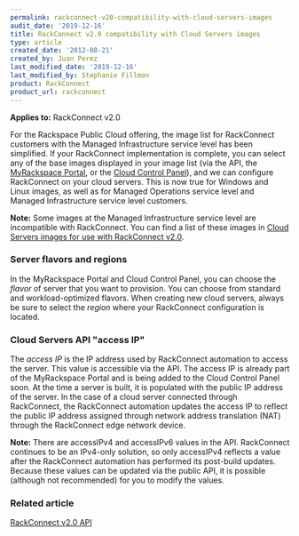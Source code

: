 ```yaml
---
permalink: rackconnect-v20-compatibility-with-cloud-servers-images
audit_date: '2019-12-16'
title: RackConnect v2.0 compatibility with Cloud Servers images
type: article
created_date: '2012-08-21'
created_by: Juan Perez
last_modified_date: '2019-12-16'
last_modified_by: Stephanie Fillmon
product: RackConnect
product_url: rackconnect
---
```


**Applies to:** RackConnect v2.0

For the Rackspace Public Cloud offering, the image list for RackConnect
customers with the Managed Infrastructure service level has been
simplified. If your RackConnect implementation is complete, you can
select any of the base images displayed in your image list (via the API,
the [MyRackspace Portal](https://login.rackspace.com/), or the [Cloud Control
Panel](https://login.rackspace.com/)), and we can configure
RackConnect on your cloud servers. This is now true for Windows and
Linux images, as well as for Managed Operations service level and
Managed Infrastructure service level customers.

**Note:** Some images at the Managed Infrastructure service level are
incompatible with RackConnect. You can find a list of these images in
[Cloud Servers images for use with RackConnect v2.0](/support/how-to/cloud-server-images-for-use-with-rackconnect-v20).

### Server flavors and regions

In the MyRackspace Portal and Cloud Control Panel, you can choose the
*flavor* of server that you want to provision. You can choose from
standard and workload-optimized flavors. When creating new cloud
servers, always be sure to select the *region* where your RackConnect
configuration is located.

### Cloud Servers API "access IP"

The *access IP* is the IP address used by RackConnect automation to
access the server. This value is accessible via the API. The access IP is
already part of the MyRackspace Portal and is being added to the Cloud
Control Panel soon. At the time a server is built, it is populated with
the public IP address of the server. In the case of a cloud server
connected through RackConnect, the RackConnect automation updates the
access IP to reflect the public IP address assigned through network
address translation (NAT) through the RackConnect edge network device.

**Note:** There are accessIPv4 and accessIPv6 values in the API.
RackConnect continues to be an IPv4-only solution, so only accessIPv4
reflects a value after the RackConnect automation has performed its
post-build updates. Because these values can be updated via the public
API, it is possible (although not recommended) for you to modify the
values.

### Related article

[RackConnect v2.0 API](/support/how-to/rackconnect-v20-api)
